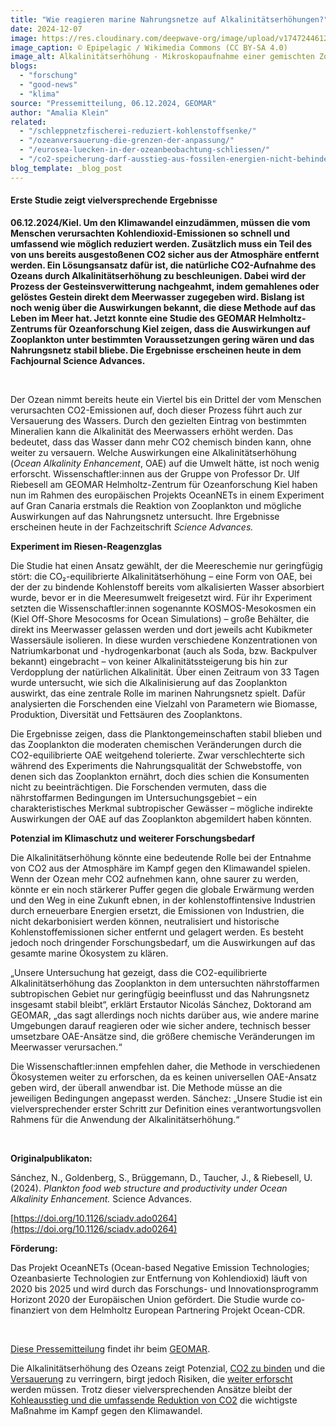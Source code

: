 ```yaml
---
title: "Wie reagieren marine Nahrungsnetze auf Alkalinitätserhöhungen?"
date: 2024-12-07
image: https://res.cloudinary.com/deepwave-org/image/upload/v1747244612/deepwave.org/Marine_microplankton_zooplankton_nahrungsnetze.jpg
image_caption: © Epipelagic / Wikimedia Commons (CC BY-SA 4.0)
image_alt: Alkalinitätserhöhung - Mikroskopaufnahme einer gemischten Zooplanktonprobe
blogs: 
  - "forschung"
  - "good-news"
  - "klima"
source: "Pressemitteilung, 06.12.2024, GEOMAR"
author: "Amalia Klein"
related: 
  - "/schleppnetzfischerei-reduziert-kohlenstoffsenke/"
  - "/ozeanversauerung-die-grenzen-der-anpassung/"
  - "/eurosea-luecken-in-der-ozeanbeobachtung-schliessen/"
  - "/co2-speicherung-darf-ausstieg-aus-fossilen-energien-nicht-behindern/"
blog_template: _blog_post
---
```


#### Erste Studie zeigt vielversprechende Ergebnisse

**06.12.2024/Kiel. Um den Klimawandel einzudämmen, müssen die vom Menschen verursachten Kohlendioxid-Emissionen so schnell und umfassend wie möglich reduziert werden. Zusätzlich muss ein Teil des von uns bereits ausgestoßenen CO2 sicher aus der Atmosphäre entfernt werden. Ein Lösungsansatz dafür ist, die natürliche CO2-Aufnahme des Ozeans durch Alkalinitätserhöhung zu beschleunigen. Dabei wird der Prozess der Gesteinsverwitterung nachgeahmt, indem gemahlenes oder gelöstes Gestein direkt dem Meerwasser zugegeben wird. Bislang ist noch wenig über die Auswirkungen bekannt, die diese Methode auf das Leben im Meer hat. Jetzt konnte eine Studie des GEOMAR Helmholtz-Zentrums für Ozeanforschung Kiel zeigen, dass die Auswirkungen auf Zooplankton unter bestimmten Voraussetzungen gering wären und das Nahrungsnetz stabil bliebe. Die Ergebnisse erscheinen heute in dem Fachjournal Science Advances.**

 

Der Ozean nimmt bereits heute ein Viertel bis ein Drittel der vom Menschen verursachten CO2\-Emissionen auf, doch dieser Prozess führt auch zur Versauerung des Wassers. Durch den gezielten Eintrag von bestimmten Mineralien kann die Alkalinität des Meerwassers erhöht werden. Das bedeutet, dass das Wasser dann mehr CO2 chemisch binden kann, ohne weiter zu versauern. Welche Auswirkungen eine Alkalinitätserhöhung (_Ocean Alkalinity Enhancement_, OAE) auf die Umwelt hätte, ist noch wenig erforscht. Wissenschaftler:innen aus der Gruppe von Professor Dr. Ulf Riebesell am GEOMAR Helmholtz-Zentrum für Ozeanforschung Kiel haben nun im Rahmen des europäischen Projekts OceanNETs in einem Experiment auf Gran Canaria erstmals die Reaktion von Zooplankton und mögliche Auswirkungen auf das Nahrungsnetz untersucht. Ihre Ergebnisse erscheinen heute in der Fachzeitschrift _Science Advances._

**Experiment im Riesen-Reagenzglas**

Die Studie hat einen Ansatz gewählt, der die Meereschemie nur geringfügig stört: die CO₂-equilibrierte Alkalinitätserhöhung – eine Form von OAE, bei der der zu bindende Kohlenstoff bereits vom alkalisierten Wasser absorbiert wurde, bevor er in die Meeresumwelt freigesetzt wird. Für ihr Experiment setzten die Wissenschaftler:innen sogenannte KOSMOS-Mesokosmen ein (Kiel Off-Shore Mesocosms for Ocean Simulations) – große Behälter, die direkt ins Meerwasser gelassen werden und dort jeweils acht Kubikmeter Wassersäule isolieren. In diese wurden verschiedene Konzentrationen von Natriumkarbonat und -hydrogenkarbonat (auch als Soda, bzw. Backpulver bekannt) eingebracht – von keiner Alkalinitätssteigerung bis hin zur Verdopplung der natürlichen Alkalinität. Über einen Zeitraum von 33 Tagen wurde untersucht, wie sich die Alkalinisierung auf das Zooplankton auswirkt, das eine zentrale Rolle im marinen Nahrungsnetz spielt. Dafür analysierten die Forschenden eine Vielzahl von Parametern wie Biomasse, Produktion, Diversität und Fettsäuren des Zooplanktons.

Die Ergebnisse zeigen, dass die Planktongemeinschaften stabil blieben und das Zooplankton die moderaten chemischen Veränderungen durch die CO2\-equilibrierte OAE weitgehend tolerierte. Zwar verschlechterte sich während des Experiments die Nahrungsqualität der Schwebstoffe, von denen sich das Zooplankton ernährt, doch dies schien die Konsumenten nicht zu beeinträchtigen. Die Forschenden vermuten, dass die nährstoffarmen Bedingungen im Untersuchungsgebiet – ein charakteristisches Merkmal subtropischer Gewässer – mögliche indirekte Auswirkungen der OAE auf das Zooplankton abgemildert haben könnten.

**Potenzial im Klimaschutz und weiterer Forschungsbedarf**

Die Alkalinitätserhöhung könnte eine bedeutende Rolle bei der Entnahme von CO2 aus der Atmosphäre im Kampf gegen den Klimawandel spielen. Wenn der Ozean mehr CO2 aufnehmen kann, ohne saurer zu werden, könnte er ein noch stärkerer Puffer gegen die globale Erwärmung werden und den Weg in eine Zukunft ebnen, in der kohlenstoffintensive Industrien durch erneuerbare Energien ersetzt, die Emissionen von Industrien, die nicht dekarbonisiert werden können, neutralisiert und historische Kohlenstoffemissionen sicher entfernt und gelagert werden. Es besteht jedoch noch dringender Forschungsbedarf, um die Auswirkungen auf das gesamte marine Ökosystem zu klären.

„Unsere Untersuchung hat gezeigt, dass die CO2\-equilibrierte Alkalinitätserhöhung das Zooplankton in dem untersuchten nährstoffarmen subtropischen Gebiet nur geringfügig beeinflusst und das Nahrungsnetz insgesamt stabil bleibt“, erklärt Erstautor Nicolás Sánchez, Doktorand am GEOMAR, „das sagt allerdings noch nichts darüber aus, wie andere marine Umgebungen darauf reagieren oder wie sicher andere, technisch besser umsetzbare OAE-Ansätze sind, die größere chemische Veränderungen im Meerwasser verursachen.“

Die Wissenschaftler:innen empfehlen daher, die Methode in verschiedenen Ökosystemen weiter zu erforschen, da es keinen universellen OAE-Ansatz geben wird, der überall anwendbar ist. Die Methode müsse an die jeweiligen Bedingungen angepasst werden. Sánchez: „Unsere Studie ist ein vielversprechender erster Schritt zur Definition eines verantwortungsvollen Rahmens für die Anwendung der Alkalinitätserhöhung.“

 

**Originalpublikaton:**

Sánchez, N., Goldenberg, S., Brüggemann, D., Taucher, J., & Riebesell, U. (2024). _Plankton food web structure and productivity under Ocean Alkalinity Enhancement._ Science Advances.

[https://doi.org/10.1126/sciadv.ado0264](https://doi.org/10.1126/sciadv.ado0264)

**Förderung:**

Das Projekt OceanNETs (Ocean-based Negative Emission Technologies; Ozeanbasierte Technologien zur Entfernung von Kohlendioxid) läuft von 2020 bis 2025 und wird durch das Forschungs- und Innovationsprogramm Horizont 2020 der Europäischen Union gefördert. Die Studie wurde co-finanziert von dem Helmholtz European Partnering Projekt Ocean-CDR.

 

[Diese Pressemitteilung](https://www.geomar.de/news/article/zooplankton-toleriert-alkalinitaetserhoehung) findet ihr beim [GEOMAR](https://www.geomar.de/).

Die Alkalinitätserhöhung des Ozeans zeigt Potenzial, [CO2 zu binden](https://www.deepwave.org/schleppnetzfischerei-reduziert-kohlenstoffsenke/) und die [Versauerung](https://www.deepwave.org/ozeanversauerung-die-grenzen-der-anpassung/) zu verringern, birgt jedoch Risiken, die [weiter erforscht](https://www.deepwave.org/eurosea-luecken-in-der-ozeanbeobachtung-schliessen/) werden müssen. Trotz dieser vielversprechenden Ansätze bleibt der [Kohleausstieg und die umfassende Reduktion von CO2](https://www.deepwave.org/co2-speicherung-darf-ausstieg-aus-fossilen-energien-nicht-behindern/) die wichtigste Maßnahme im Kampf gegen den Klimawandel.
